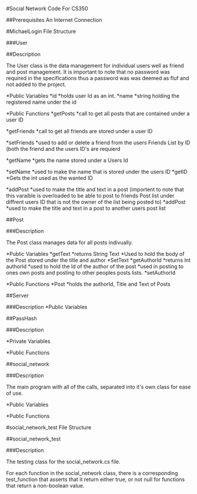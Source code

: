 #Social Network Code For CS350

##Prerequisites
An Internet Connection

#MichaelLogin File Structure

###User

##Description

The User class is the data management for individual users well as friend and post management.
It is important to note that no password was required in the specifications thus a password was
was deemed as fluf and not added to the project.
  
*Public Variables
  *id
      *holds user Id as an int.
  *name
      *string holding the registered name under the id

*Public Functions
  *getPosts
      *call to get all posts that are contained under a user ID
      
  *getFriends
      *call to get all friends are stored under a user ID
      
  *setFriends
      *used to add or delete a friend from the users Friends List by ID 
      (both the friend and the users ID's are requierd
      
  *getName
    *gets the name stored under a Users Id
    
  *setName
    *used to make the name that is stored under the users ID
  *getID
    *Gets the int used as the wanted ID
    
  *addPost
    *used to make the title and text in a post
    (importent to note that this varaible is overloaded to be able to post to friends Post list under
    diffrent users ID that is not the owner of the list being posted to)
  *addPost
    *used to make the title and text in a post to another users post list


##Post

###Description

The Post class manages data for all posts indivually.

*Public Variables
  *getText
      *returns String Text
      *Used to hold the body of the Post stored under the title and author
  *SetText
  *getAuthorId
      *returns Int authorId
      *used to hold the Id of the author of the post
      *used in posting to ones own posts and posting to other peoples posts lists.
  *setAuthorId
      
*Public Functions
  *Post
    *holds the authorId, Title and Text of Posts

##Server

###Description
*Public Variables

##PassHash

###Description


*Private Variables

*Public Functions

##social_network

###Description

The main program with all of the calls, separated into it's own class for ease of use.

*Public Variables

*Public Functions


#social_network_test File Structure

##social_network_test

###Description

The testing class for the social_network.cs file.

For each function in the social_network class, there is a corresponding test_function that asserts that it return either true, or not null for functions that return a non-boolean value.
